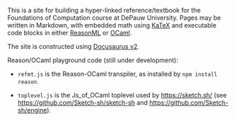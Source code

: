This is a site for building a hyper-linked reference/textbook for the Foundations of
Computation course at DePauw University. Pages may be written in Markdown, with embedded
math using [KaTeX](https://katex.org/) and executable code blocks in either [ReasonML](https://reasonml.github.io/) or [OCaml](https://ocaml.org/).

The site is constructed using [Docusaurus v2](https://v2.docusaurus.io/).

Reason/OCaml playground code (still under development):

* `refmt.js` is the Reason-OCaml transpiler, as installed by `npm install reason`.

* `toplevel.js` is the Js_of_OCaml toplevel used by https://sketch.sh/ (see https://github.com/Sketch-sh/sketch-sh and https://github.com/Sketch-sh/engine).
